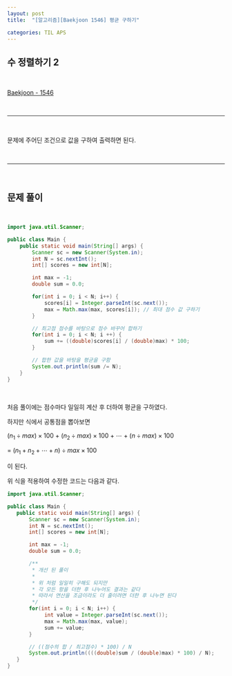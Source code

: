 ```yaml
---
layout: post
title:  "[알고리즘][Baekjoon 1546] 평균 구하기"

categories: TIL APS
---
```


## 수 정렬하기 2

<br>

[Baekjoon - 1546](https://www.acmicpc.net/problem/1546)

<br>

***

<br>

문제에 주어딘 조건으로 값을 구하여 출력하면 된다.

<br>

***

<br>

## 문제 풀이

<br>

```java
import java.util.Scanner;

public class Main {
    public static void main(String[] args) {
        Scanner sc = new Scanner(System.in);
        int N = sc.nextInt();
        int[] scores = new int[N];

        int max = -1;
        double sum = 0.0;

        for(int i = 0; i < N; i++) {
            scores[i] = Integer.parseInt(sc.next());
            max = Math.max(max, scores[i]); // 최대 점수 값 구하기
        }

        // 최고점 점수를 바탕으로 점수 바꾸어 합하기
        for(int i = 0; i < N; i ++) {
            sum += ((double)scores[i] / (double)max) * 100;
        }

        // 합한 값을 바탕을 평균을 구함
        System.out.println(sum /= N);
    }
}
```

<br>

처음 풀이에는 점수마다 일일히 계산 후 더하여 평균을 구하였다.

하지만 식에서 공통점을 뽑아보면

($n_{1} \div max) \times 100$ + ($n_{2} \div max) \times 100$ + $\cdots$ + ($n \div max) \times 100$

 = $(n_{1} + n_{2} + \cdots + n) \div max \times 100$

 이 된다.

 위 식을 적용하여 수정한 코드는 다음과 같다.

 ```java
import java.util.Scanner;

public class Main {
    public static void main(String[] args) {
        Scanner sc = new Scanner(System.in);
        int N = sc.nextInt();
        int[] scores = new int[N];

        int max = -1;
        double sum = 0.0;

        /**
         * 개선 된 풀이
         *
         * 위 처럼 일일히 구해도 되지만
         * 각 모든 항을 더한 후 나누어도 결과는 같다
         * 따라서 연산을 조금이라도 더 줄이려면 더한 후 나누면 된다
         */
        for(int i = 0; i < N; i++) {
             int value = Integer.parseInt(sc.next());
             max = Math.max(max, value);
             sum += value;
        }

        // ((점수의 합 / 최고점수) * 100) / N
        System.out.println((((double)sum / (double)max) * 100) / N);
    }
}

 ```